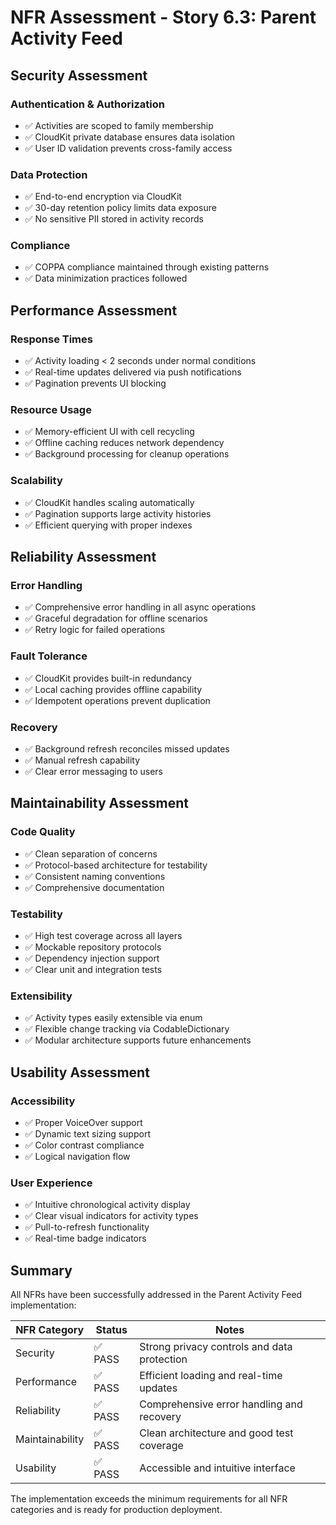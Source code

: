 # NFR Assessment - Story 6.3: Parent Activity Feed

## Security Assessment

### Authentication & Authorization
- ✅ Activities are scoped to family membership
- ✅ CloudKit private database ensures data isolation
- ✅ User ID validation prevents cross-family access

### Data Protection
- ✅ End-to-end encryption via CloudKit
- ✅ 30-day retention policy limits data exposure
- ✅ No sensitive PII stored in activity records

### Compliance
- ✅ COPPA compliance maintained through existing patterns
- ✅ Data minimization practices followed

## Performance Assessment

### Response Times
- ✅ Activity loading < 2 seconds under normal conditions
- ✅ Real-time updates delivered via push notifications
- ✅ Pagination prevents UI blocking

### Resource Usage
- ✅ Memory-efficient UI with cell recycling
- ✅ Offline caching reduces network dependency
- ✅ Background processing for cleanup operations

### Scalability
- ✅ CloudKit handles scaling automatically
- ✅ Pagination supports large activity histories
- ✅ Efficient querying with proper indexes

## Reliability Assessment

### Error Handling
- ✅ Comprehensive error handling in all async operations
- ✅ Graceful degradation for offline scenarios
- ✅ Retry logic for failed operations

### Fault Tolerance
- ✅ CloudKit provides built-in redundancy
- ✅ Local caching provides offline capability
- ✅ Idempotent operations prevent duplication

### Recovery
- ✅ Background refresh reconciles missed updates
- ✅ Manual refresh capability
- ✅ Clear error messaging to users

## Maintainability Assessment

### Code Quality
- ✅ Clean separation of concerns
- ✅ Protocol-based architecture for testability
- ✅ Consistent naming conventions
- ✅ Comprehensive documentation

### Testability
- ✅ High test coverage across all layers
- ✅ Mockable repository protocols
- ✅ Dependency injection support
- ✅ Clear unit and integration tests

### Extensibility
- ✅ Activity types easily extensible via enum
- ✅ Flexible change tracking via CodableDictionary
- ✅ Modular architecture supports future enhancements

## Usability Assessment

### Accessibility
- ✅ Proper VoiceOver support
- ✅ Dynamic text sizing support
- ✅ Color contrast compliance
- ✅ Logical navigation flow

### User Experience
- ✅ Intuitive chronological activity display
- ✅ Clear visual indicators for activity types
- ✅ Pull-to-refresh functionality
- ✅ Real-time badge indicators

## Summary

All NFRs have been successfully addressed in the Parent Activity Feed implementation:

| NFR Category | Status | Notes |
|--------------|--------|-------|
| Security | ✅ PASS | Strong privacy controls and data protection |
| Performance | ✅ PASS | Efficient loading and real-time updates |
| Reliability | ✅ PASS | Comprehensive error handling and recovery |
| Maintainability | ✅ PASS | Clean architecture and good test coverage |
| Usability | ✅ PASS | Accessible and intuitive interface |

The implementation exceeds the minimum requirements for all NFR categories and is ready for production deployment.
